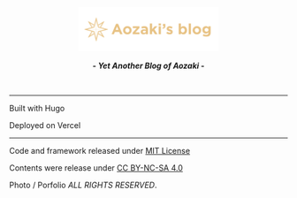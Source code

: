 <div align=center>
  <img src="/static/media/logo_dark.svg" alt="aozaki's blog" width="50%" height="50%" />
  
  <b>- <em>Yet Another Blog of Aozaki</em> -</b>
  
  <br />
</div>

---

Built with Hugo

Deployed on Vercel

---

Code and framework released under [MIT License](https://github.com/aozaki-kuro/aozaki-next-blog/blob/master/LICENSE)

Contents were release under [CC BY-NC-SA 4.0](https://creativecommons.org/licenses/by-sa/4.0/)

Photo / Porfolio _ALL RIGHTS RESERVED_.
